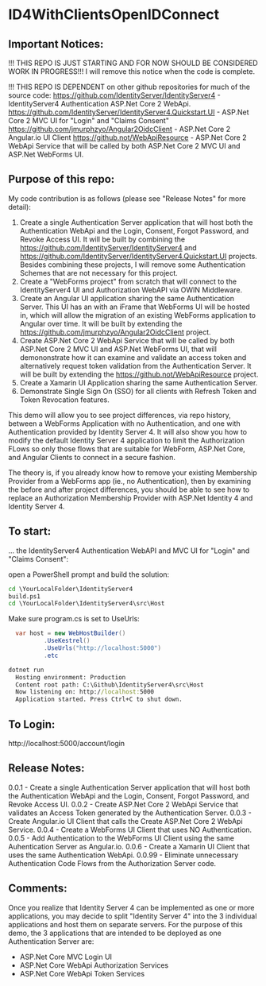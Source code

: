 # ID4WithClientsOpenIDConnect

## Important Notices:
!!! THIS REPO IS JUST STARTING AND FOR NOW SHOULD BE CONSIDERED WORK IN PROGRESS!!!
I will remove this notice when the code is complete. 

!!! THIS REPO IS DEPENDENT on other github repositories for much of the source code:
https://github.com/IdentityServer/IdentityServer4 - IdentityServer4 Authentication ASP.Net Core 2 WebApi.
https://github.com/IdentityServer/IdentityServer4.Quickstart.UI - ASP.Net Core 2 MVC UI for "Login" and "Claims Consent"
https://github.com/jmurphzyo/Angular2OidcClient - ASP.Net Core 2 Angular.io UI Client
https://github.not/WebApiResource - ASP.Net Core 2 WebApi Service that will be called by both ASP.Net Core 2 MVC UI and ASP.Net WebForms UI.

## Purpose of this repo:
My code contribution is as follows (please see "Release Notes" for more detail):
1. Create a single Authentication Server application that will host both the Authentication WebApi and the Login, Consent, Forgot Password, and Revoke Access UI. It will be built by combining the https://github.com/IdentityServer/IdentityServer4 and https://github.com/IdentityServer/IdentityServer4.Quickstart.UI projects. Besides combining these projects, I will remove some Authentication Schemes that are not necessary for this project. 
2. Create a "WebForms project" from scratch that will connect to the IdentityServer4 UI and Authorization WebAPI via OWIN Middleware. 
3. Create an Angular UI application sharing the same Authentication Server. This UI has an with an iFrame that WebForms UI will be hosted in, which will allow the migration of an existing WebForms application to Angular over time. It will be built by extending the https://github.com/jmurphzyo/Angular2OidcClient project.
4. Create ASP.Net Core 2 WebApi Service that will be called by both ASP.Net Core 2 MVC UI and ASP.Net WebForms UI, that will demononstrate how it can examine and validate an access token and alternatively request token validation from the Authentication Server. It will be built by extending the https://github.not/WebApiResource project.
5. Create a Xamarin UI Application sharing the same Authentication Server.
6. Demonstrate Single Sign On (SSO) for all clients with Refresh Token and Token Revocation features.

This demo will allow you to see project differences, via repo history, between a WebForms Application with no Authentication, and one with Authentication provided by Identity Server 4. It will also show you how to modify the default Identity Server 4 application to limit the Authorization FLows so only those flows that are suitable for WebForm, ASP.Net Core, and Angular Clients to  connect in a secure fashion.

The theory is, if you already know how to remove your existing Membership Provider from a WebForms app (ie., no Authentication), then by examining the before and after project differences, you should be able to see how to replace an Authorization Membership Provider with ASP.Net Identity 4 and Identity Server 4.

## To start:
... the IdentityServer4 Authentication WebAPI and MVC UI for "Login" and "Claims Consent":

open a PowerShell prompt and build the solution:
```cmd
cd \YourLocalFolder\IdentityServer4
build.ps1
cd \YourLocalFolder\IdentityServer4\src\Host
```
Make sure program.cs is set to UseUrls:
```csharp
  var host = new WebHostBuilder()
          .UseKestrel()
          .UseUrls("http://localhost:5000")
          .etc
```
```cmd
dotnet run
  Hosting environment: Production
  Content root path: C:\Github\IdentityServer4\src\Host
  Now listening on: http://localhost:5000
  Application started. Press Ctrl+C to shut down.
```

## To Login:
http://localhost:5000/account/login

## Release Notes:
0.0.1 - Create a single Authentication Server application that will host both the Authentication WebApi and the Login, Consent, Forgot Password, and Revoke Access UI.
0.0.2 - Create ASP.Net Core 2 WebApi Service that validates an Access Token generated by the Authentication Server.
0.0.3 - Create Angular.io UI Client that calls the Create ASP.Net Core 2 WebApi Service.
0.0.4 - Create a WebForms UI Client that uses NO Authentication.
0.0.5 - Add Authentication to the WebForms UI Client using the same Auhentication Server as Angular.io.
0.0.6 - Create a Xamarin UI Client that uses the same Authentication WebApi.
0.0.99 - Eliminate unnecessary Authentication Code Flows from the Authorization Server code.


## Comments:

Once you realize that Identity Server 4 can be implemented as one or more applications, you may decide to split "Identity Server 4" into the 3 individual applications and host them on separate servers. For the purpose of this demo, the 3 applications that are intended to be deployed as one Authentication Server are: 
- ASP.Net Core MVC Login UI
- ASP.Net Core WebApi Authorization Services
- ASP.Net Core WebApi Token Services
